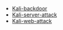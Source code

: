 
- [Kali-backdoor](kali-backdoor)
- [Kali-server-attack](kali-server-attack)
- [Kali-web-attack](kali-web-attack)